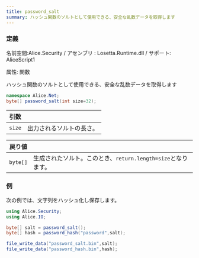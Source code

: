 ```yaml
---
title: password_salt
summary: ハッシュ関数のソルトとして使用できる、安全な乱数データを取得します
---
```

### 定義
名前空間:Alice.Security / アセンブリ : Losetta.Runtime.dll / サポート: AliceScript1

属性: 関数

ハッシュ関数のソルトとして使用できる、安全な乱数データを取得します

```cs title="AliceScript"
namespace Alice.Net;
byte[] password_salt(int size=32);
```

|引数| |
|-|-|
|`size`|出力されるソルトの長さ。|

|戻り値| |
|-|-|
|`byte[]`|生成されたソルト。このとき、`return.length=size`となります。|

### 例
次の例では、文字列をハッシュ化し保存します。

```cs title="AliceScript"
using Alice.Security;
using Alice.IO;

byte[] salt = password_salt();
byte[] hash = password_hash("password",salt);

file_write_data("password_salt.bin",salt);
file_write_data("password_hash.bin",hash);
```
